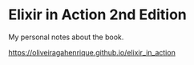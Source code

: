 # Elixir in Action 2nd Edition

My personal notes about the book.

https://oliveiragahenrique.github.io/elixir_in_action
